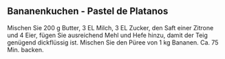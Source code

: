 ## Bananenkuchen - Pastel de Platanos

Mischen Sie 200 g Butter, 3 EL Milch, 3 EL Zucker, den
Saft einer Zitrone und 4 Eier, fügen Sie ausreichend Mehl
und Hefe hinzu, damit der Teig genügend dickflüssig ist.
Mischen Sie den Püree von 1 kg Bananen. Ca. 75 Min. backen.
